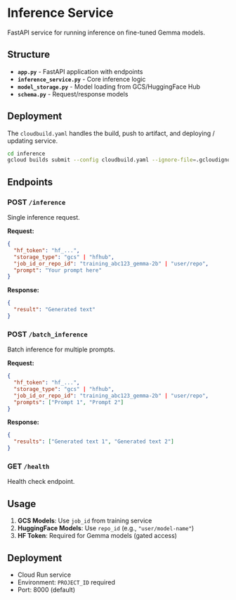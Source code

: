 # Inference Service

FastAPI service for running inference on fine-tuned Gemma models.

## Structure

- **`app.py`** - FastAPI application with endpoints
- **`inference_service.py`** - Core inference logic
- **`model_storage.py`** - Model loading from GCS/HuggingFace Hub
- **`schema.py`** - Request/response models

## Deployment

The `cloudbuild.yaml` handles the build, push to artifact, and deploying / updating service.

```bash
cd inference
gcloud builds submit --config cloudbuild.yaml --ignore-file=.gcloudignore
```

## Endpoints

### POST `/inference`

Single inference request.

**Request:**

```json
{
  "hf_token": "hf_...",
  "storage_type": "gcs" | "hfhub",
  "job_id_or_repo_id": "training_abc123_gemma-2b" | "user/repo",
  "prompt": "Your prompt here"
}
```

**Response:**

```json
{
  "result": "Generated text"
}
```

### POST `/batch_inference`

Batch inference for multiple prompts.

**Request:**

```json
{
  "hf_token": "hf_...",
  "storage_type": "gcs" | "hfhub",
  "job_id_or_repo_id": "training_abc123_gemma-2b" | "user/repo",
  "prompts": ["Prompt 1", "Prompt 2"]
}
```

**Response:**

```json
{
  "results": ["Generated text 1", "Generated text 2"]
}
```

### GET `/health`

Health check endpoint.

## Usage

1. **GCS Models**: Use `job_id` from training service
2. **HuggingFace Models**: Use `repo_id` (e.g., `"user/model-name"`)
3. **HF Token**: Required for Gemma models (gated access)

## Deployment

- Cloud Run service
- Environment: `PROJECT_ID` required
- Port: 8000 (default)
